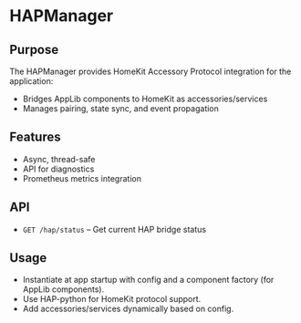# HAPManager

## Purpose

The HAPManager provides HomeKit Accessory Protocol integration for the application:

- Bridges AppLib components to HomeKit as accessories/services
- Manages pairing, state sync, and event propagation

## Features

- Async, thread-safe
- API for diagnostics
- Prometheus metrics integration

## API

- `GET /hap/status` – Get current HAP bridge status

## Usage

- Instantiate at app startup with config and a component factory (for AppLib components).
- Use HAP-python for HomeKit protocol support.
- Add accessories/services dynamically based on config.
